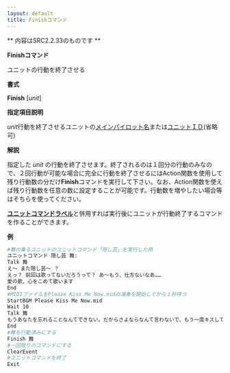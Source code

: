```yaml
---
layout: default
title: Finishコマンド
---
```

** 内容はSRC2.2.33のものです **

**Finishコマンド**

ユニットの行動を終了させる

**書式**

**Finish** [*unit*]

**指定項目説明**

*unit*行動を終了させるユニットの[メインパイロット名](メインパイロット名.md)または[ユニットＩＤ](ユニットＩＤ.md)(省略可)

**解説**

指定した *unit* の行動を終了させます。終了されるのは１回分の行動のみなので、２回行動が可能な場合に完全に行動を終了させるにはAction関数を使用して残り行動数の分だけ**Finish**コマンドを実行して下さい。なお、Action関数を使えば残り行動数を任意の数に設定することが可能です。行動数を増やしたい場合等はそちらを使ってください。

[**ユニットコマンドラベル**](ユニットコマンドイベント.md)と併用すれば実行後にユニットが行動終了するコマンドを作ることができます。

**例**
```sh
#舞の乗るユニットのユニットコマンド「隠し芸」を実行した時
ユニットコマンド 隠し芸 舞:
Talk 舞
え～ また隠し芸～ ？
えっ？ 前回は歌ってないだろうって？ あ～もう、仕方ないなあ……
愛の歌、心をこめて歌います
End
#MIDIファイルをPlease Kiss Me Now.midの演奏を開始してから１秒待つ
StartBGM Please Kiss Me Now.mid
Wait 10
Talk 舞
もうあなたを忘れることなんてできない。だからさよならなんて言わないで、もう一度キスしてよ……
End
#舞を行動済みにする
Finish 舞
#一回限りのコマンドにする
ClearEvent
#ユニットコマンドを終了
Exit
```

